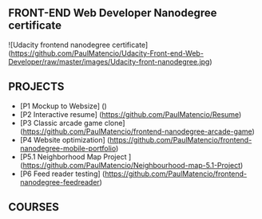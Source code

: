 
## FRONT-END Web Developer Nanodegree certificate

![Udacity frontend nanodegree certificate] (https://github.com/PaulMatencio/Udacity-Front-end-Web-Developer/raw/master/images/Udacity-front-nanodegree.jpg)


## PROJECTS

* [P1 Mockup to Websize] ()
* [P2 Interactive resume] (https://github.com/PaulMatencio/Resume)
* [P3 Classic arcade game clone] (https://github.com/PaulMatencio/frontend-nanodegree-arcade-game)
* [P4 Website optimization] (https://github.com/PaulMatencio/frontend-nanodegree-mobile-portfolio)
* [P5.1 Neighborhood Map Project ] (https://github.com/PaulMatencio/Neighbourhood-map-5.1-Project)
* [P6 Feed reader testing] (https://github.com/PaulMatencio/frontend-nanodegree-feedreader)

## COURSES


